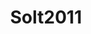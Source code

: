 ---
layout: redirect
title: Solt2011
loc: http://doi.org/10.1017/S002238161100048X
output: html_document
---